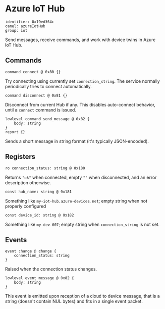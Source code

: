 # Azure IoT Hub

    identifier: 0x19ed364c
    camel: azureIotHub
    group: iot

Send messages, receive commands, and work with device twins in Azure IoT Hub.

## Commands

    command connect @ 0x80 {}

Try connecting using currently set `connection_string`.
The service normally periodically tries to connect automatically.

    command disconnect @ 0x81 {}

Disconnect from current Hub if any.
This disables auto-connect behavior, until a `connect` command is issued.

    lowlevel command send_message @ 0x82 {
        body: string
    }
    report {}

Sends a short message in string format (it's typically JSON-encoded).

## Registers

    ro connection_status: string @ 0x180

Returns `"ok"` when connected, empty `""` when disconnected, and an error description otherwise.

    const hub_name: string @ 0x181

Something like `my-iot-hub.azure-devices.net`; empty string when not properly configured

    const device_id: string @ 0x182

Something like `my-dev-007`; empty string when `connection_string` is not set.

## Events

    event change @ change {
        connection_status: string
    }

Raised when the connection status changes.

    lowlevel event message @ 0x82 {
        body: string
    }

This event is emitted upon reception of a cloud to device message, that is a string
(doesn't contain NUL bytes) and fits in a single event packet.
